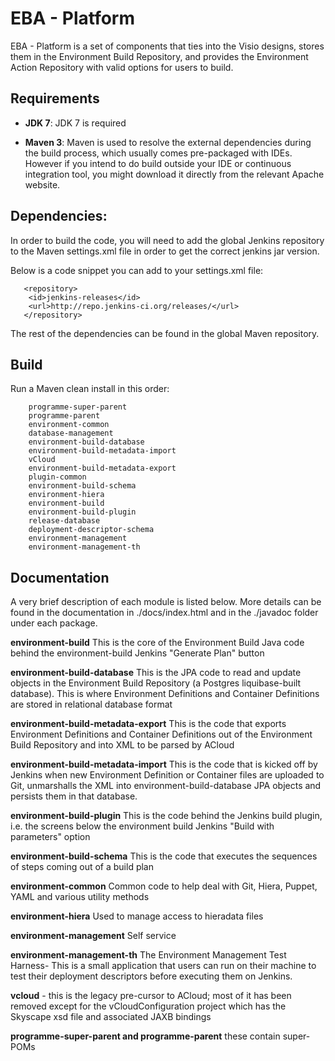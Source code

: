 # EBA - Platform
EBA - Platform is a set of components that ties into the Visio designs, stores them in the Environment Build Repository, and provides the Environment Action Repository with valid options for users to build.

## Requirements ##
- **JDK 7**:
	JDK 7 is required 

- **Maven 3**:
Maven is used to resolve the external dependencies during the build process, which usually comes pre-packaged with IDEs. However if you intend to do build outside your IDE or continuous integration tool, you might download it directly from the relevant Apache website.

## Dependencies: ##
In order to build the code, you will need to add the global Jenkins repository to the Maven settings.xml file in order to get the correct jenkins jar version.

Below is a code snippet you can add to your settings.xml file:

	   <repository>
	    <id>jenkins-releases</id>
	    <url>http://repo.jenkins-ci.org/releases/</url>
	   </repository>

The rest of the dependencies can be found in the global Maven repository.



## Build ##
Run a Maven clean install in this order:

		programme-super-parent
		programme-parent
		environment-common
		database-management
		environment-build-database 
		environment-build-metadata-import
		vCloud
		environment-build-metadata-export
		plugin-common
		environment-build-schema
		environment-hiera
		environment-build
		environment-build-plugin
		release-database
		deployment-descriptor-schema
		environment-management
		environment-management-th

## Documentation ##
A very brief description of each module is listed below. More details can be found in the documentation in ./docs/index.html and in the ./javadoc folder under each package. 

**environment-build**	This is the core of the Environment Build Java code behind the environment-build Jenkins "Generate Plan" button

**environment-build-database**		This is the JPA code to read and update objects in the Environment Build Repository (a Postgres liquibase-built database). This is where Environment Definitions and Container Definitions are stored in relational database format

**environment-build-metadata-export**		This is the code that exports Environment Definitions and Container Definitions out of the Environment Build Repository and into XML to be parsed by ACloud

**environment-build-metadata-import**		This is the code that is kicked off by Jenkins when new Environment Definition or Container files are uploaded to Git, unmarshalls the XML into environment-build-database JPA objects and persists them in that database.

**environment-build-plugin**		This is the code behind the Jenkins build plugin, i.e. the screens below the environment build Jenkins "Build with parameters" option
 
**environment-build-schema**		This is the code that executes the sequences of steps coming out of a build plan
 
**environment-common**		Common code to help deal with Git, Hiera, Puppet, YAML and various utility methods

**environment-hiera**		Used to manage access to hieradata files

**environment-management**		Self service

**environment-management-th** 	The Environment Management Test Harness- This is a small application that users can run on their machine to test their deployment descriptors before executing them on Jenkins.

**vcloud** - this is the legacy pre-cursor to ACloud; most of it has been removed except for the vCloudConfiguration project which has the Skyscape xsd file and associated JAXB bindings

**programme-super-parent and programme-parent** these contain super-POMs





